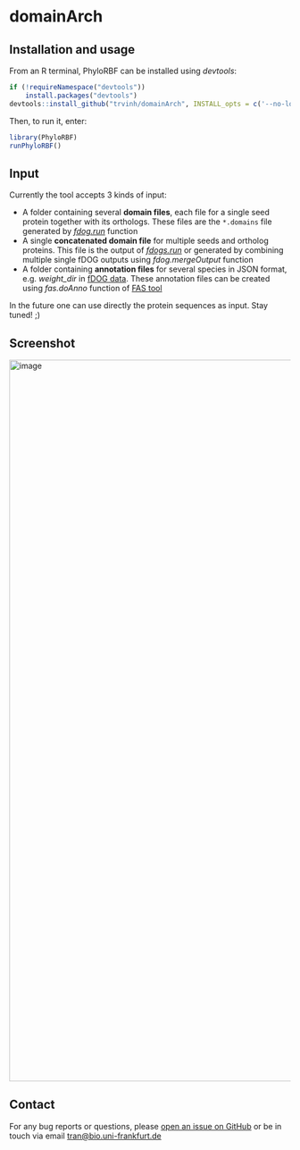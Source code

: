 # domainArch

## Installation and usage
From an R terminal, PhyloRBF can be installed using *devtools*:

```r
if (!requireNamespace("devtools"))
    install.packages("devtools")
devtools::install_github("trvinh/domainArch", INSTALL_opts = c('--no-lock'), dependencies = TRUE)
```

Then, to run it, enter:

```r
library(PhyloRBF)
runPhyloRBF()
```

## Input

Currently the tool accepts 3 kinds of input:
- A folder containing several **domain files**, each file for a single seed protein together with its orthologs. These files are the `*.domains` file generated by *[fdog.run](https://github.com/BIONF/fDOG/wiki/Input-and-Output-Files#output-files)* function
- A single **concatenated domain file** for multiple seeds and ortholog proteins. This file is the output of *[fdogs.run](https://github.com/BIONF/fDOG/wiki/Use-standalone-version)* or generated by combining multiple single fDOG outputs using *fdog.mergeOutput* function
- A folder containing **annotation files** for several species in JSON format, e.g. *weight_dir* in [fDOG data](https://github.com/BIONF/fDOG/wiki/Input-and-Output-Files#data-structure). These annotation files can be created using *fas.doAnno* function of [FAS tool](https://github.com/BIONF/FAS/wiki/Annotation)

In the future one can use directly the protein sequences as input. Stay tuned! ;)

## Screenshot
<img width="1292" alt="image" src="https://user-images.githubusercontent.com/19269760/183078583-a973d96b-4a62-49d7-8a79-408521c7add3.png">

## Contact

For any bug reports or questions, please [open an issue on GitHub](https://github.com/trvinh/domainArch/issues/new) or be in touch via email tran@bio.uni-frankfurt.de
